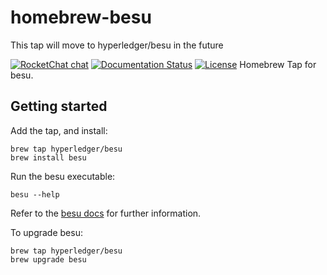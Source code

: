 # homebrew-besu

This tap will move to hyperledger/besu in the future

 [![RocketChat chat](https://open.rocket.chat/images/join-chat.svg)](https://chat.hyperledger.org/channel/besu)
 [![Documentation Status](https://readthedocs.org/projects/hyperledger-besu/badge/?version=latest)](https://besu.hyperledger.org/en/latest/?badge=latest)
 [![License](https://img.shields.io/badge/License-Apache%202.0-blue.svg)](https://github.com/hyperledger/homebrew-besu/blob/master/LICENSE)
Homebrew Tap for besu.

## Getting started
Add the tap, and install:

```
brew tap hyperledger/besu
brew install besu
```
Run the besu executable:

```
besu --help
```

Refer to the [besu docs](https://besu.hyperledger.org) for further information.

To upgrade besu:
```
brew tap hyperledger/besu
brew upgrade besu
```
